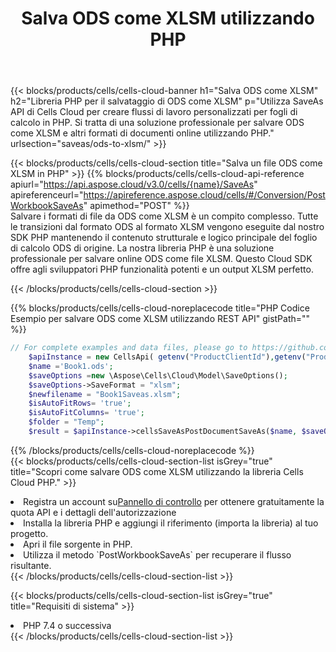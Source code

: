 ﻿---
title:  Salva ODS come XLSM utilizzando PHP
description:  Utilizzando Aspose.Cells Cloud SDK per PHP per salvare il file in formato ODS come file in formato XLSM.
kwords: Excel, Save ODS as XLSM, REST, PHP
howto: How to save ODS as XLSM using Aspose.Cells Cloud PHP library.
---
{{< blocks/products/cells/cells-cloud-banner h1="Salva ODS come XLSM" h2="Libreria PHP per il salvataggio di ODS come XLSM" p="Utilizza SaveAs API di Cells Cloud per creare flussi di lavoro personalizzati per fogli di calcolo in PHP. Si tratta di una soluzione professionale per salvare ODS come XLSM e altri formati di documenti online utilizzando PHP." urlsection="saveas/ods-to-xlsm/" >}}

{{< blocks/products/cells/cells-cloud-section title="Salva un file ODS come XLSM in PHP" >}}
{{% blocks/products/cells/cells-cloud-api-reference apiurl="https://api.aspose.cloud/v3.0/cells/{name}/SaveAs" apireferenceurl="https://apireference.aspose.cloud/cells/#/Conversion/PostWorkbookSaveAs" apimethod="POST" %}}
<br/>
Salvare i formati di file da ODS come XLSM è un compito complesso. Tutte le transizioni dal formato ODS al formato XLSM vengono eseguite dal nostro SDK PHP mantenendo il contenuto strutturale e logico principale del foglio di calcolo ODS di origine. La nostra libreria PHP è una soluzione professionale per salvare online ODS come file XLSM. Questo Cloud SDK offre agli sviluppatori PHP funzionalità potenti e un output XLSM perfetto.

{{< /blocks/products/cells/cells-cloud-section >}}

{{% blocks/products/cells/cells-cloud-noreplacecode title="PHP Codice Esempio per salvare ODS come XLSM utilizzando REST API" gistPath="" %}}
  
```php
// For complete examples and data files, please go to https://github.com/aspose-cells-cloud/aspose-cells-cloud-php/
    $apiInstance = new CellsApi( getenv("ProductClientId"),getenv("ProductClientSecret") );
    $name ='Book1.ods';
    $saveOptions =new \Aspose\Cells\Cloud\Model\SaveOptions();
    $saveOptions->SaveFormat = "xlsm";
    $newfilename = "Book1Saveas.xlsm";
    $isAutoFitRows= 'true';
    $isAutoFitColumns= 'true';
    $folder = "Temp";
    $result = $apiInstance->cellsSaveAsPostDocumentSaveAs($name, $saveOptions, $newfilename,$isAutoFitRows, $isAutoFitColumns, $folder);
```
  
{{% /blocks/products/cells/cells-cloud-noreplacecode %}}
<br/>
{{< blocks/products/cells/cells-cloud-section-list isGrey="true" title="Scopri come salvare ODS come XLSM utilizzando la libreria Cells Cloud PHP." >}}
<li> Registra un account su<a href="https://dashboard.aspose.cloud/">Pannello di controllo</a> per ottenere gratuitamente la quota API e i dettagli dell'autorizzazione</li>
<li>Installa la libreria PHP e aggiungi il riferimento (importa la libreria) al tuo progetto.</li>
<li>Apri il file sorgente in PHP.</li>
<li>Utilizza il metodo `PostWorkbookSaveAs` per recuperare il flusso risultante.</li>
{{< /blocks/products/cells/cells-cloud-section-list >}}

{{< blocks/products/cells/cells-cloud-section-list isGrey="true" title="Requisiti di sistema" >}}
<li>PHP 7.4 o successiva</li>
{{< /blocks/products/cells/cells-cloud-section-list >}}
